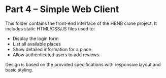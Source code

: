 # Part 4 – Simple Web Client

This folder contains the front-end interface of the HBNB clone project. It includes static HTML/CSS/JS files used to:

- Display the login form
- List all available places
- Show detailed information for a place
- Allow authenticated users to add reviews

Design is based on the provided specifications with responsive layout and basic styling.
